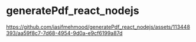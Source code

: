 # generatePdf_react_nodejs

https://github.com/iasifmehmood/generatePdf_react_nodejs/assets/113448393/aa59f8c7-7d68-4954-9d0a-e9cf6199a87d
